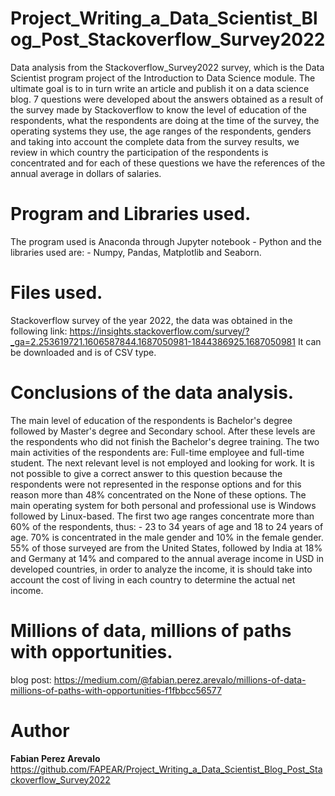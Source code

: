 # Project_Writing_a_Data_Scientist_Blog_Post_Stackoverflow_Survey2022
Data analysis from the Stackoverflow_Survey2022 survey, which is the Data Scientist program project of the Introduction to Data Science module. The ultimate goal is to in turn write an article and publish it on a data science blog.
7 questions were developed about the answers obtained as a result of the survey made by Stackoverflow to know the level of education of the respondents, what the respondents are doing at the time of the survey, the operating systems they use, the age ranges of the respondents, genders and taking into account the complete data from the survey results, we review in which country the participation of the respondents is concentrated and for each of these questions we have the references of the annual average in dollars of salaries.
# Program and Libraries used.
The program used is Anaconda through Jupyter notebook - Python and the libraries used are: - Numpy, Pandas, Matplotlib and Seaborn.
# Files used.
Stackoverflow survey of the year 2022, the data was obtained in the following link: https://insights.stackoverflow.com/survey/?_ga=2.253619721.1606587844.1687050981-1844386925.1687050981 
It can be downloaded and is of CSV type.
# Conclusions of the data analysis.
The main level of education of the respondents is Bachelor's degree followed by Master's degree and Secondary school. After these levels are the respondents who did not finish the Bachelor's degree training.
The two main activities of the respondents are: Full-time employee and full-time student. The next relevant level is not employed and looking for work.
It is not possible to give a correct answer to this question because the respondents were not represented in the response options and for this reason more than 48% concentrated on the None of these options.
The main operating system for both personal and professional use is Windows followed by Linux-based.
The first two age ranges concentrate more than 60% of the respondents, thus: - 23 to 34 years of age and 18 to 24 years of age.
70% is concentrated in the male gender and 10% in the female gender.
55% of those surveyed are from the United States, followed by India at 18% and Germany at 14% and compared to the annual average income in USD in developed countries, in order to analyze the income, it is should take into account the cost of living in each country to determine the actual net income.
# Millions of data, millions of paths with opportunities.
blog post: https://medium.com/@fabian.perez.arevalo/millions-of-data-millions-of-paths-with-opportunities-f1fbbcc56577
# Author
**Fabian Perez Arevalo** 
https://github.com/FAPEAR/Project_Writing_a_Data_Scientist_Blog_Post_Stackoverflow_Survey2022
